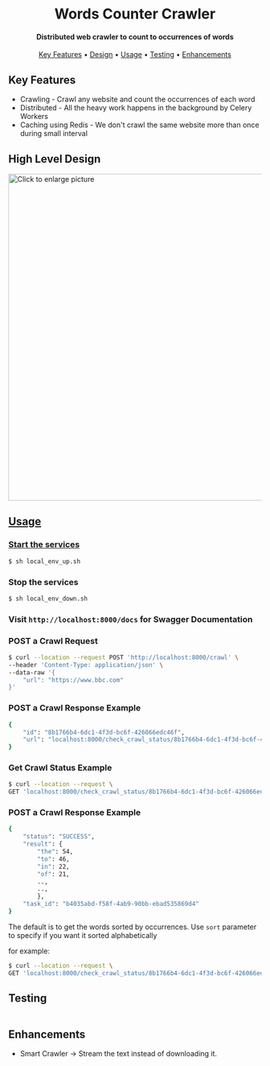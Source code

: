 <h1 align="center">
  Words Counter Crawler
</h1>

<h4 align="center">Distributed web crawler to count to occurrences of words</h4>

<p align="center">
  <a href="#key-features">Key Features</a> •
  <a href="#high-level-design">Design</a> •
  <a href="#usage">Usage</a> •
  <a href="#testing">Testing</a> •
  <a href="#enhancements">Enhancements</a>
</p>

## Key Features

* Crawling - Crawl any website and count the occurrences of each word
* Distributed - All the heavy work happens in the background by Celery Workers
* Caching using Redis - We don't crawl the same website more than once during small interval

## High Level Design  

<a href="https://drive.google.com/uc?export=view&id=1pD8ZDYwSfn5qxjM-SXPljWHEZHqzS-Hr"><img src="https://drive.google.com/uc?export=view&id=1pD8ZDYwSfn5qxjM-SXPljWHEZHqzS-Hr" style="width: 650px; max-width: 100%; height: auto" title="Click to enlarge picture" />

## Usage

### Start the services
```sh
$ sh local_env_up.sh 
```

### Stop the services

```sh
$ sh local_env_down.sh 
```

### Visit `http://localhost:8000/docs` for Swagger Documentation

### POST a Crawl Request

```sh
$ curl --location --request POST 'http://localhost:8000/crawl' \
--header 'Content-Type: application/json' \
--data-raw '{
    "url": "https://www.bbc.com"
}'
```

### POST a Crawl Response Example
```sh
{
    "id": "8b1766b4-6dc1-4f3d-bc6f-426066edc46f",
    "url": "localhost:8000/check_crawl_status/8b1766b4-6dc1-4f3d-bc6f-426066edc46f"
}
```

### Get Crawl Status Example

```sh
$ curl --location --request \ 
GET 'localhost:8000/check_crawl_status/8b1766b4-6dc1-4f3d-bc6f-426066edc46f'
```

### POST a Crawl Response Example
```sh
{
    "status": "SUCCESS",
    "result": {
        "the": 54,
        "to": 46,
        "in": 22,
        "of": 21,
        ..,
        ..,
        },
    "task_id": "b4035abd-f58f-4ab9-90bb-ebad535869d4"
}
```
The default is to get the words sorted by occurrences. Use `sort` parameter to specify if you want it sorted alphabetically

for example:

```sh
$ curl --location --request \ 
GET 'localhost:8000/check_crawl_status/8b1766b4-6dc1-4f3d-bc6f-426066edc46f?sort=alphabetically'
```

## Testing

```sh
```

## Enhancements

* Smart Crawler -> Stream the text instead of downloading it. 
